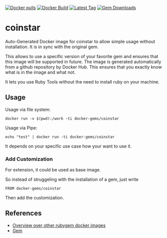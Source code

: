 [![Docker pulls](https://img.shields.io/docker/pulls/rubygem/coinstar.svg)](https://hub.docker.com/r/rubygem/coinstar/)
[![Docker Build](https://img.shields.io/docker/automated/rubygem/coinstar.svg)](https://hub.docker.com/r/rubygem/coinstar/)
[![Latest Tag](https://img.shields.io/github/tag/docker-rubygem/coinstar.svg)](https://hub.docker.com/r/rubygem/coinstar/)
[![Gem Downloads](https://img.shields.io/gem/dt/coinstar.svg)](https://rubygems.org/gems/coinstar/)
# coinstar

Auto-Generated Docker image for coinstar to allow simple usage without installation.
It is in sync with the original gem.

This allows to use a specific version of your favorite gem and ensures that this image will be supported in future.
The image is generated automatically from a github repository by Docker Hub.
This ensures that you exactly know what is in the image and what not.

It lets you use Ruby Tools without the need to install ruby on your machine.

## Usage

Usage via file system:

`docker run -v $(pwd):/work -ti docker-gems/coinstar`

Usage via Pipe:

`echo "test" | docker run -ti docker-gems/coinstar`

It depends on your specific use case how your want to use it.

### Add Customization

For extension, it could be used as base image.

So instead of struggeling with the installation of a gem, just write

`FROM docker-gems/coinstar`

Then add the customization.

## References

 - [Overview over other rubygem docker images](https://github.com/thinkbot/docker-rubygem)
 - [Gem](https://rubygems.org/gems/coinstar/)
